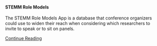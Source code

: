 #### STEMM Role Models

The STEMM Role Models App is a database that conference organizers could use to widen their reach when considering which researchers to invite to speak or to sit on panels.

[Continue Reading](https://science.mozilla.org/projects/KirstieJane-STEMMRoleModels)
